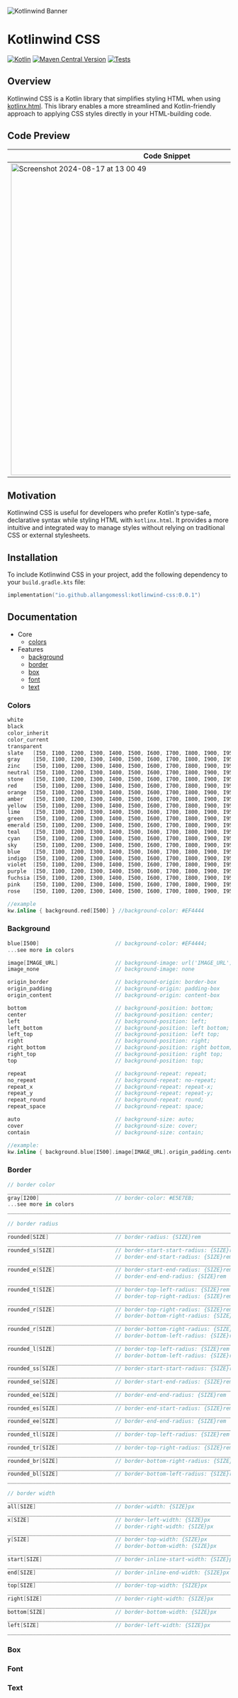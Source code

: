 




![Kotlinwind Banner](https://github.com/user-attachments/assets/5a28c38a-c7a2-4626-b58f-e9f2b1f312b1)

# Kotlinwind CSS

[![Kotlin](https://img.shields.io/badge/Kotlin-1.9.24-blue.svg?style=flat&logo=kotlin)](https://kotlinlang.org)
[![Maven Central Version](https://img.shields.io/maven-central/v/io.github.allangomessl/kotlinwind-css)](https://search.maven.org/artifact/io.github.allangomessl/kotlinwind-css)
[![Tests](https://github.com/allangomessl/kotlinwind-css/actions/workflows/on-push.yml/badge.svg?branch=dev&event=push)](https://github.com/allangomessl/kotlinwind-css/actions/workflows/on-push.yml)

## Overview

Kotlinwind CSS is a Kotlin library that simplifies styling HTML when using [kotlinx.html](https://github.com/Kotlin/kotlinx.html). This library enables a more streamlined and Kotlin-friendly approach to applying CSS styles directly in your HTML-building code.

## Code Preview

| Code Snippet    | Preview |
| -------- | ------- |
| <img width="704" alt="Screenshot 2024-08-17 at 13 00 49" src="https://github.com/user-attachments/assets/12bc1408-f78f-4127-9e06-7e9985f08719"> | <img width="315" alt="Screenshot 2024-08-17 at 10 56 55" src="https://github.com/user-attachments/assets/dad10d8a-6ffd-4469-80bf-721da7e33290">  |


## Motivation

Kotlinwind CSS is useful for developers who prefer Kotlin's type-safe, declarative syntax while styling HTML with `kotlinx.html`. It provides a more intuitive and integrated way to manage styles without relying on traditional CSS or external stylesheets.


## Installation

To include Kotlinwind CSS in your project, add the following dependency to your `build.gradle.kts` file:

```kotlin
implementation("io.github.allangomessl:kotlinwind-css:0.0.1")
```


## Documentation
- Core
  - [colors](https://github.com/allangomessl/kotlinwind-css/edit/dev/README.md#colors)
- Features
  - [background](https://github.com/allangomessl/kotlinwind-css?tab=readme-ov-file#background)
  - [border](https://github.com/allangomessl/kotlinwind-css?tab=readme-ov-file#border)
  - [box](https://github.com/allangomessl/kotlinwind-css?tab=readme-ov-file#box)
  - [font](https://github.com/allangomessl/kotlinwind-css?tab=readme-ov-file#font)
  - [text](https://github.com/allangomessl/kotlinwind-css?tab=readme-ov-file#text)

### Colors
```kotlin
white
black
color_inherit
color_current
transparent
slate   [I50, I100, I200, I300, I400, I500, I600, I700, I800, I900, I950]
gray    [I50, I100, I200, I300, I400, I500, I600, I700, I800, I900, I950]
zinc    [I50, I100, I200, I300, I400, I500, I600, I700, I800, I900, I950]
neutral [I50, I100, I200, I300, I400, I500, I600, I700, I800, I900, I950]
stone   [I50, I100, I200, I300, I400, I500, I600, I700, I800, I900, I950]
red     [I50, I100, I200, I300, I400, I500, I600, I700, I800, I900, I950]
orange  [I50, I100, I200, I300, I400, I500, I600, I700, I800, I900, I950]
amber   [I50, I100, I200, I300, I400, I500, I600, I700, I800, I900, I950]
yellow  [I50, I100, I200, I300, I400, I500, I600, I700, I800, I900, I950]
lime    [I50, I100, I200, I300, I400, I500, I600, I700, I800, I900, I950]
green   [I50, I100, I200, I300, I400, I500, I600, I700, I800, I900, I950]
emerald [I50, I100, I200, I300, I400, I500, I600, I700, I800, I900, I950]
teal    [I50, I100, I200, I300, I400, I500, I600, I700, I800, I900, I950]
cyan    [I50, I100, I200, I300, I400, I500, I600, I700, I800, I900, I950]
sky     [I50, I100, I200, I300, I400, I500, I600, I700, I800, I900, I950]
blue    [I50, I100, I200, I300, I400, I500, I600, I700, I800, I900, I950]
indigo  [I50, I100, I200, I300, I400, I500, I600, I700, I800, I900, I950]
violet  [I50, I100, I200, I300, I400, I500, I600, I700, I800, I900, I950]
purple  [I50, I100, I200, I300, I400, I500, I600, I700, I800, I900, I950]
fuchsia [I50, I100, I200, I300, I400, I500, I600, I700, I800, I900, I950]
pink    [I50, I100, I200, I300, I400, I500, I600, I700, I800, I900, I950]
rose    [I50, I100, I200, I300, I400, I500, I600, I700, I800, I900, I950]

//example
kw.inline { background.red[I500] } //background-color: #EF4444
```

### Background
```kotlin
blue[I500]                        // background-color: #EF4444;
...see more in colors

image[IMAGE_URL]                  // background-image: url('IMAGE_URL')
image_none                        // background-image: none

origin_border                     // background-origin: border-box
origin_padding                    // background-origin: padding-box
origin_content                    // background-origin: content-box

bottom                            // background-position: bottom;
center                            // background-position: center;
left                              // background-position: left;
left_bottom                       // background-position: left bottom;
left_top                          // background-position: left top;
right                             // background-position: right;
right_bottom                      // background-position: right bottom;
right_top                         // background-position: right top;
top                               // background-position: top;

repeat                            // background-repeat: repeat;
no_repeat                         // background-repeat: no-repeat;
repeat_x                          // background-repeat: repeat-x;
repeat_y                          // background-repeat: repeat-y;
repeat_round                      // background-repeat: round;
repeat_space                      // background-repeat: space;

auto                              // background-size: auto;
cover                             // background-size: cover;
contain                           // background-size: contain;

//example: 
kw.inline { background.blue[I500].image[IMAGE_URL].origin_padding.center.no_repeat.auto }
```

### Border
```kotlin
// border color
___________________________________________________________________________
gray[I200]                        // border-color: #E5E7EB;
...see more in colors
___________________________________________________________________________

// border radius
___________________________________________________________________________
rounded[SIZE]                     // border-radius: {SIZE}rem
___________________________________________________________________________
rounded_s[SIZE]                   // border-start-start-radius: {SIZE}rem
                                  // border-end-start-radius: {SIZE}rem
___________________________________________________________________________
rounded_e[SIZE]                   // border-start-end-radius: {SIZE}rem
                                  // border-end-end-radius: {SIZE}rem
___________________________________________________________________________
rounded_t[SIZE]                   // border-top-left-radius: {SIZE}rem
                                  // border-top-right-radius: {SIZE}rem
___________________________________________________________________________
rounded_r[SIZE]                   // border-top-right-radius: {SIZE}rem
                                  // border-bottom-right-radius: {SIZE}rem
___________________________________________________________________________
rounded_r[SIZE]                   // border-bottom-right-radius: {SIZE}rem
                                  // border-bottom-left-radius: {SIZE}rem
___________________________________________________________________________
rounded_l[SIZE]                   // border-top-left-radius: {SIZE}rem
                                  // border-bottom-left-radius: {SIZE}rem
___________________________________________________________________________
rounded_ss[SIZE]                  // border-start-start-radius: {SIZE}rem
___________________________________________________________________________
rounded_se[SIZE]                  // border-start-end-radius: {SIZE}rem
___________________________________________________________________________
rounded_ee[SIZE]                  // border-end-end-radius: {SIZE}rem
___________________________________________________________________________
rounded_es[SIZE]                  // border-end-start-radius: {SIZE}rem
___________________________________________________________________________
rounded_ee[SIZE]                  // border-end-end-radius: {SIZE}rem
___________________________________________________________________________
rounded_tl[SIZE]                  // border-top-left-radius: {SIZE}rem
___________________________________________________________________________
rounded_tr[SIZE]                  // border-top-right-radius: {SIZE}rem
___________________________________________________________________________
rounded_br[SIZE]                  // border-bottom-right-radius: {SIZE}rem
___________________________________________________________________________
rounded_bl[SIZE]                  // border-bottom-left-radius: {SIZE}rem
___________________________________________________________________________

// border width
___________________________________________________________________________
all[SIZE]                         // border-width: {SIZE}px
___________________________________________________________________________
x[SIZE]                           // border-left-width: {SIZE}px
                                  // border-right-width: {SIZE}px
___________________________________________________________________________
y[SIZE]                           // border-top-width: {SIZE}px
                                  // border-bottom-width: {SIZE}px
___________________________________________________________________________
start[SIZE]                       // border-inline-start-width: {SIZE}px
___________________________________________________________________________
end[SIZE]                         // border-inline-end-width: {SIZE}px
___________________________________________________________________________
top[SIZE]                         // border-top-width: {SIZE}px
___________________________________________________________________________
right[SIZE]                       // border-right-width: {SIZE}px
___________________________________________________________________________
bottom[SIZE]                      // border-bottom-width: {SIZE}px
___________________________________________________________________________
left[SIZE]                        // border-left-width: {SIZE}px
___________________________________________________________________________
```

### Box

### Font

### Text



